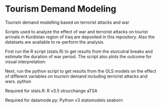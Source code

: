 # Tourism Demand Modeling
Tourism demand modelling based on terrorist attacks and war

Scripts used to analyze the effect of war and terrorist attacks on tourist arrivals in Kurdistan region of Iraq are deposited in this repository. Also the datatsets are available to re-perform the analysis.

First run the R script (stats.R) to get results from the sturcutral breaks and estimate the duration of war period. The script also plots the outcome for visual interpretation:

Next, run the python script to get results from the OLS models on the effect of different variables on tourism demand including terrorist attacks and wars.
python 


Required for stats.R:
R v3.5
strucchange
aTSA


Required for datamode.py:
Python v3
statsmodels
seaborn
